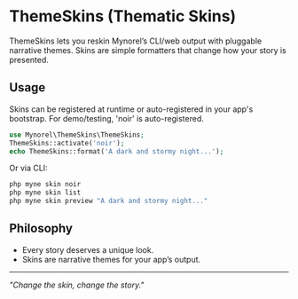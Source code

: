# ThemeSkins (Thematic Skins)

ThemeSkins lets you reskin Mynorel’s CLI/web output with pluggable narrative themes. Skins are simple formatters that change how your story is presented.

## Usage


Skins can be registered at runtime or auto-registered in your app's bootstrap. For demo/testing, 'noir' is auto-registered.

```php
use Mynorel\ThemeSkins\ThemeSkins;
ThemeSkins::activate('noir');
echo ThemeSkins::format('A dark and stormy night...');
```

Or via CLI:
```bash
php myne skin noir
php myne skin list
php myne skin preview "A dark and stormy night..."
```

## Philosophy
- Every story deserves a unique look.
- Skins are narrative themes for your app’s output.

---
*"Change the skin, change the story."*
